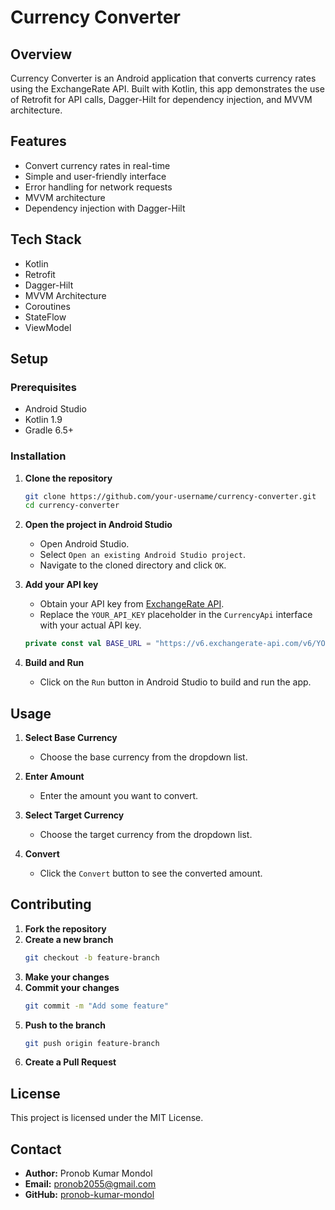 # Currency Converter

## Overview
Currency Converter is an Android application that converts currency rates using the ExchangeRate API. Built with Kotlin, this app demonstrates the use of Retrofit for API calls, Dagger-Hilt for dependency injection, and MVVM architecture.

## Features
- Convert currency rates in real-time
- Simple and user-friendly interface
- Error handling for network requests
- MVVM architecture
- Dependency injection with Dagger-Hilt

## Tech Stack
- Kotlin
- Retrofit
- Dagger-Hilt
- MVVM Architecture
- Coroutines
- StateFlow
- ViewModel

## Setup

### Prerequisites
- Android Studio
- Kotlin 1.9
- Gradle 6.5+

### Installation
1. **Clone the repository**
    ```bash
    git clone https://github.com/your-username/currency-converter.git
    cd currency-converter
    ```

2. **Open the project in Android Studio**
    - Open Android Studio.
    - Select `Open an existing Android Studio project`.
    - Navigate to the cloned directory and click `OK`.

3. **Add your API key**
    - Obtain your API key from [ExchangeRate API](https://www.exchangerate-api.com/).
    - Replace the `YOUR_API_KEY` placeholder in the `CurrencyApi` interface with your actual API key.

    ```kotlin
    private const val BASE_URL = "https://v6.exchangerate-api.com/v6/YOUR_API_KEY/latest/"
    ```

4. **Build and Run**
    - Click on the `Run` button in Android Studio to build and run the app.

## Usage

1. **Select Base Currency**
   - Choose the base currency from the dropdown list.

2. **Enter Amount**
   - Enter the amount you want to convert.

3. **Select Target Currency**
   - Choose the target currency from the dropdown list.

4. **Convert**
   - Click the `Convert` button to see the converted amount.

## Contributing
1. **Fork the repository**
2. **Create a new branch**
    ```bash
    git checkout -b feature-branch
    ```
3. **Make your changes**
4. **Commit your changes**
    ```bash
    git commit -m "Add some feature"
    ```
5. **Push to the branch**
    ```bash
    git push origin feature-branch
    ```
6. **Create a Pull Request**

## License
This project is licensed under the MIT License.

## Contact
- **Author:** Pronob Kumar Mondol
- **Email:** pronob2055@gmail.com
- **GitHub:** [pronob-kumar-mondol](https://github.com/pronob-kumar-mondol)

